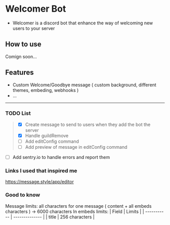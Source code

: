 # Welcomer Bot

- Welcomer is a discord bot that enhance the way of welcoming new users to your server

## How to use

Comign soon...

## Features

- Custom Welcome/Goodbye message ( custom background, different themes, embeding, webhooks )
- ...

___

### TODO List

> - [x] Create message to send to users when they add the bot the server
> - [x] Handle guildRemove
> - [ ] Add editConfig command
> - [ ] Add preview of message in editConfig command

- [ ] Add sentry.io to handle errors and report them


### Links I used that inspired me

https://message.style/app/editor


### Good to know

Message limits: all characters for one message ( content + all embeds characters ) -> 6000 characters
In embeds limits: 
| Field       | Limits         |
| ----------- | -------------- |
| title       | 256 characters |